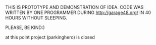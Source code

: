 THIS IS PROTOTYPE AND DEMONSTRATION OF IDEA. CODE WAS WRITTEN BY ONE PROGRAMMER DURING http://garage48.org/ IN 40 HOURS WITHOUT SLEEPING.

PLEASE, BE KIND:)

at this point project (parkinghero) is closed
